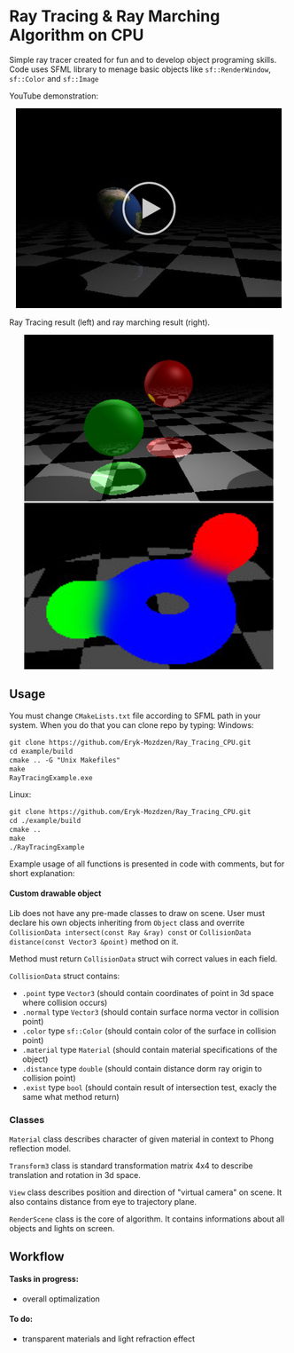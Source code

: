 # Ray Tracing & Ray Marching Algorithm on CPU
Simple ray tracer created for fun and to develop object programing skills.
Code uses SFML library to menage basic objects like `sf::RenderWindow`, `sf::Color` and `sf::Image`

YouTube demonstration:

<p align="center">
  <a href="https://www.youtube.com/watch?v=HcqXAsXDC6k">
    <img src="/readmeStuff/yt2_photo_button.jpg">
  </a>
</p>

Ray Tracing result (left) and ray marching result (right).

<p align="center">
  <img src="/readmeStuff/ray_tracing.jpg" width="450" height="300" />
  <img src="/readmeStuff/ray_marching.jpg" width="450" height="300" />
</p>

## Usage
You must change `CMakeLists.txt` file according to SFML path in your system. When you do that you can clone repo by typing:
Windows:
```
git clone https://github.com/Eryk-Mozdzen/Ray_Tracing_CPU.git
cd example/build
cmake .. -G "Unix Makefiles"
make
RayTracingExample.exe
```
Linux:
```
git clone https://github.com/Eryk-Mozdzen/Ray_Tracing_CPU.git
cd ./example/build
cmake ..
make
./RayTracingExample
```
Example usage of all functions is presented in code with comments, but for short explanation:

#### Custom drawable object
Lib does not have any pre-made classes to draw on scene. User must declare his own objects inheriting from `Object` class and overrite
`CollisionData intersect(const Ray &ray) const` or `CollisionData distance(const Vector3 &point)` method on it.

Method must return `CollisionData` struct wih correct values in each field.

`CollisionData` struct contains:
- `.point` type `Vector3` (should contain coordinates of point in 3d space where collision occurs)
- `.normal` type `Vector3` (should contain surface norma vector in collision point)
- `.color` type `sf::Color` (should contain color of the surface in collision point)
- `.material` type `Material` (should contain material specifications of the object)
- `.distance` type `double` (should contain distance dorm ray origin to collision point)
- `.exist` type `bool` (should contain result of intersection test, exacly the same what method return)

### Classes
`Material` class describes character of given material in context to Phong reflection model.

`Transform3` class is standard transformation matrix 4x4 to describe translation and rotation in 3d space.

`View` class describes position and direction of "virtual camera" on scene. It also contains distance from eye to trajectory plane.

`RenderScene` class is the core of algorithm. It contains informations about all objects and lights on screen.

## Workflow
#### Tasks in progress:
- overall optimalization

#### To do:
- transparent materials and light refraction effect
